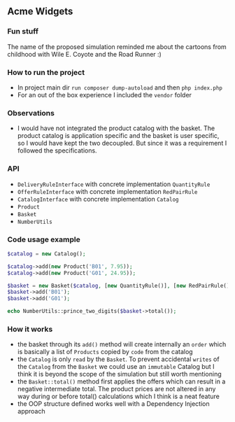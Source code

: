 ## Acme Widgets

### Fun stuff
The name of the proposed simulation reminded me about the cartoons from childhood with Wile E. Coyote and the Road Runner :) 

### How to run the project
- In project main dir ```run composer dump-autoload``` and then ```php index.php```
- For an out of the box experience I included the ```vendor``` folder

### Observations
- I would have not integrated the product catalog with the basket. The product catalog is application specific and the basket is
user specific, so I would have kept the two decoupled. But since it was a requirement I followed the specifications.
  
### API
- ```DeliveryRuleInterface``` with concrete implementation ```QuantityRule```
- ```OfferRuleInterface``` with concrete implementation ```RedPairRule```
- ```CatalogInterface``` with concrete implementation ```Catalog```
- ```Product```
- ```Basket```
- ```NumberUtils```

### Code usage example
```php
$catalog = new Catalog();

$catalog->add(new Product('B01', 7.95));
$catalog->add(new Product('G01', 24.95));

$basket = new Basket($catalog, [new QuantityRule()], [new RedPairRule()]);
$basket->add('B01');
$basket->add('G01');

echo NumberUtils::prince_two_digits($basket->total());
```

### How it works
- the basket through its ```add()``` method will create internally an ```order``` 
  which is basically a list of ```Products``` copied by ```code``` from the catalog
- the ```Catalog``` is only ```read``` by the ```Basket```. To prevent accidental ```writes``` of the ```Catalog``` from the ```Basket```
  we could use an ```immutable``` Catalog but I think it is beyond the scope of the simulation but still worth mentioning
- the ```Basket::total()``` method first applies the offers which can result in a negative intermediate total. The product prices
are not altered in any way during or before total() calculations which I think is a neat feature
- the OOP structure defined works well with a Dependency Injection approach
  
